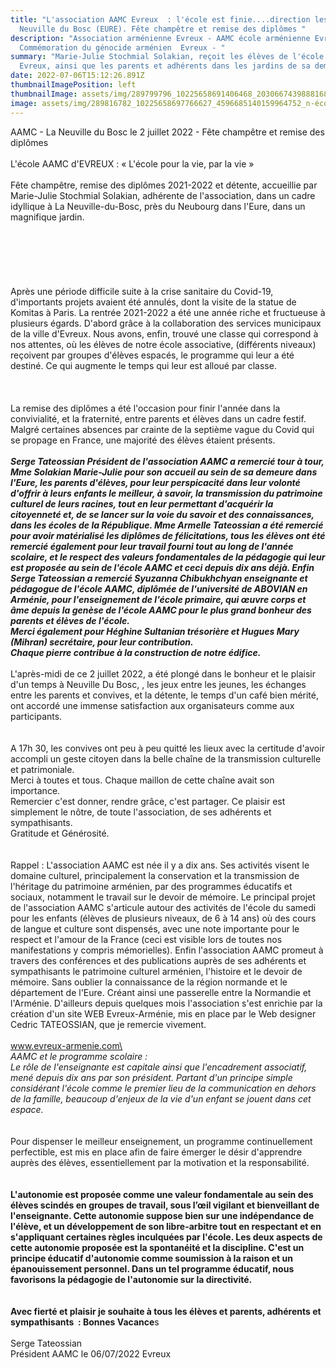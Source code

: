 ```yaml
---
title: "L'association AAMC Evreux  : l'école est finie....direction les champs à
  Neuville du Bosc (EURE). Fête champêtre et remise des diplômes "
description: "Association arménienne Evreux - AAMC école arménienne Evreux -
  Commémoration du génocide arménien  Evreux - "
summary: "Marie-Julie Stochmial Solakian, reçoit les élèves de l'école AAMC
  Evreux, ainsi que les parents et adhérents dans les jardins de sa demeure. "
date: 2022-07-06T15:12:26.891Z
thumbnailImagePosition: left
thumbnailImage: assets/img/289799796_10225658691406468_2030667439888168495_n-école-5.jpg
image: assets/img/289816782_10225658697766627_4596685140159964752_n-école-2.jpg
---
```

AAMC - La Neuville du Bosc le 2 juillet 2022 - Fête champêtre et remise des diplômes\
\
L'école AAMC d'EVREUX : « L'école pour la vie, par la vie »\
\
Fête champêtre, remise des diplômes 2021-2022 et détente, accueillie par Marie-Julie Stochmial Solakian, adhérente de l'association, dans un cadre idyllique à La Neuville-du-Bosc, près du Neubourg dans l'Eure, dans un magnifique jardin.\
\
\
\
\
\
\
Après une période difficile suite à la crise sanitaire du Covid-19, d'importants projets avaient été annulés, dont la visite de la statue de Komitas à Paris. La rentrée 2021-2022 a été une année riche et fructueuse à plusieurs égards. D'abord grâce à la collaboration des services municipaux de la ville d'Evreux. Nous avons, enfin, trouvé une classe qui correspond à nos attentes, où les élèves de notre école associative, (différents niveaux) reçoivent par groupes d'élèves espacés, le programme qui leur a été destiné. Ce qui augmente le temps qui leur est alloué par classe.\
\
\
\
La remise des diplômes a été l'occasion pour finir l'année dans la convivialité, et la fraternité, entre parents et élèves dans un cadre festif.\
Malgré certaines absences par crainte de la septième vague du Covid qui se propage en France, une majorité des élèves étaient présents.\
\
***Serge Tateossian Président de l'association AAMC a remercié tour à tour, Mme Solakian Marie-Julie pour son accueil au sein de sa demeure dans l'Eure, les parents d'élèves, pour leur perspicacité dans leur volonté d'offrir à leurs enfants le meilleur, à savoir, la transmission du patrimoine culturel de leurs racines, tout en leur permettant d'acquérir la citoyenneté et, de se lancer sur la voie du savoir et des connaissances, dans les écoles de la République. Mme Armelle Tateossian a été remercié pour avoir matérialisé les diplômes de félicitations, tous les élèves ont été remercié également pour leur travail fourni tout au long de l'année scolaire, et le respect des valeurs fondamentales de la pédagogie qui leur est proposée au sein de l'école AAMC et ceci depuis dix ans déjà. Enfin Serge Tateossian a remercié Syuzanna Chibukhchyan enseignante et pédagogue de l'école AAMC, diplômée de l'université de ABOVIAN en Arménie, pour l'enseignement de l'école primaire, qui œuvre corps et âme depuis la genèse de l'école AAMC pour le plus grand bonheur des parents et élèves de l'école.***\
***Merci également pour Héghine Sultanian trésorière et Hugues Mary (Mihran) secrétaire, pour leur contribution.***\
***Chaque pierre contribue à la construction de notre édifice.***\
\
L'après-midi de ce 2 juillet 2022, a été plongé dans le bonheur et le plaisir d'un temps à Neuville Du Bosc, , les jeux entre les jeunes, les échanges entre les parents et convives, et la détente, le temps d'un café bien mérité, ont accordé une immense satisfaction aux organisateurs comme aux participants.\
\
\
A 17h 30, les convives ont peu à peu quitté les lieux avec la certitude d'avoir accompli un geste citoyen dans la belle chaîne de la transmission culturelle et patrimoniale.\
Merci à toutes et tous. Chaque maillon de cette chaîne avait son importance.\
Remercier c'est donner, rendre grâce, c'est partager. Ce plaisir est simplement le nôtre, de toute l'association, de ses adhérents et sympathisants.\
Gratitude et Générosité.\
\
\
Rappel : L'association AAMC est née il y a dix ans. Ses activités visent le domaine culturel, principalement la conservation et la transmission de l'héritage du patrimoine arménien, par des programmes éducatifs et sociaux, notamment le travail sur le devoir de mémoire. Le principal projet de l'association AAMC s'articule autour des activités de l'école du samedi pour les enfants (élèves de plusieurs niveaux, de 6 à 14 ans) où des cours de langue et culture sont dispensés, avec une note importante pour le respect et l'amour de la France (ceci est visible lors de toutes nos manifestations y compris mémorielles). Enfin l'association AAMC promeut à travers des conférences et des publications auprès de ses adhérents et sympathisants le patrimoine culturel arménien, l'histoire et le devoir de mémoire. Sans oublier la connaissance de la région normande et le département de l'Eure. Créant ainsi une passerelle entre la Normandie et l'Arménie. D'ailleurs depuis quelques mois l'association s'est enrichie par la création d'un site WEB Evreux-Arménie, mis en place par le Web designer Cedric TATEOSSIAN, que je remercie vivement.\
\
www.evreux-armenie.com\
\
*AAMC et le programme scolaire :*\
*Le rôle de l'enseignante est capitale ainsi que l'encadrement associatif, mené depuis dix ans par son président. Partant d'un principe simple considérant l'école comme le premier lieu de la communication en dehors de la famille, beaucoup d'enjeux de la vie d'un enfant se jouent dans cet espace.*\
\
\
Pour dispenser le meilleur enseignement, un programme continuellement perfectible, est mis en place afin de faire émerger le désir d'apprendre auprès des élèves, essentiellement par la motivation et la responsabilité.\
\
\
**L'autonomie est proposée comme une valeur fondamentale au sein des élèves scindés en groupes de travail, sous l’œil vigilant et bienveillant de l'enseignante. Cette autonomie suppose bien sur une indépendance de l'élève, et un développement de son libre-arbitre tout en respectant et en s'appliquant certaines règles inculquées par l'école. Les deux aspects de cette autonomie proposée est la spontanéité et la discipline. C'est un principe éducatif d'autonomie comme soumission à la raison et un épanouissement personnel. Dans un tel programme éducatif, nous favorisons la pédagogie de l'autonomie sur la directivité.**\
\
\
**Avec fierté et plaisir je souhaite à tous les élèves et parents, adhérents et sympathisants  : Bonnes Vacance**s\
\
Serge Tateossian \
Président AAMC                         le 06/07/2022 Evreux